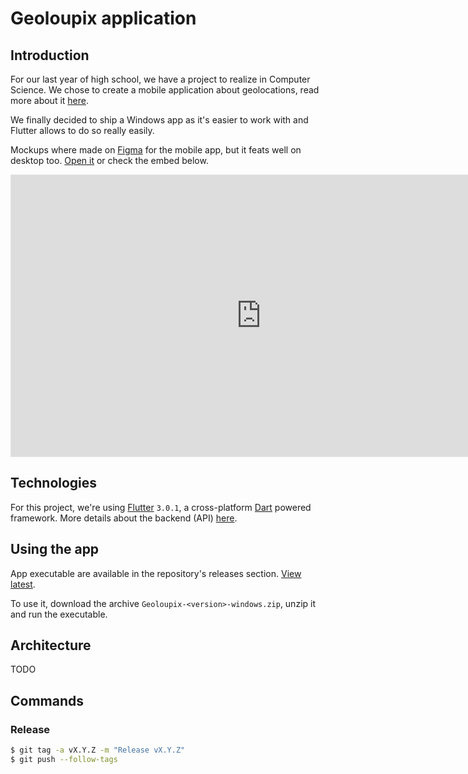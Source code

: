 # Geoloupix application

## Introduction

For our last year of high school, we have a project to realize in Computer Science. We chose to create a mobile application about geolocations, read more about it [here](https://github.com/geoloupix/specifications).

We finally decided to ship a Windows app as it's easier to work with and Flutter allows to do so really easily.

Mockups where made on [Figma](https://www.figma.com) for the mobile app, but it feats well on desktop too. [Open it](https://www.figma.com/file/g62AbHSWwl6h0pG915t3ZJ/Mockup) or check the embed below.

<iframe style="border: 1px solid rgba(0, 0, 0, 0.1);" width="800" height="450" src="https://www.figma.com/embed?embed_host=share&url=https%3A%2F%2Fwww.figma.com%2Ffile%2Fg62AbHSWwl6h0pG915t3ZJ%2FMockup" allowfullscreen></iframe>

## Technologies

For this project, we're using [Flutter](https://flutter.dev) `3.0.1`, a cross-platform [Dart](https://dart.dev/) powered framework. More details about the backend (API) [here](https://github.com/geoloupix/api).

## Using the app

App executable are available in the repository's releases section. [View latest](https://github.com/geoloupix/app/releases).

To use it, download the archive `Geoloupix-<version>-windows.zip`, unzip it and run the executable.

## Architecture

TODO

## Commands

### Release

```bash
$ git tag -a vX.Y.Z -m "Release vX.Y.Z"
$ git push --follow-tags
```
